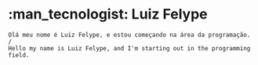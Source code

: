 # :man_tecnologist: Luiz Felype 

    Olá meu nome é Luiz Felype, e estou começando na área da programação.
    /
    Hello my name is Luiz Felype, and I'm starting out in the programming field.